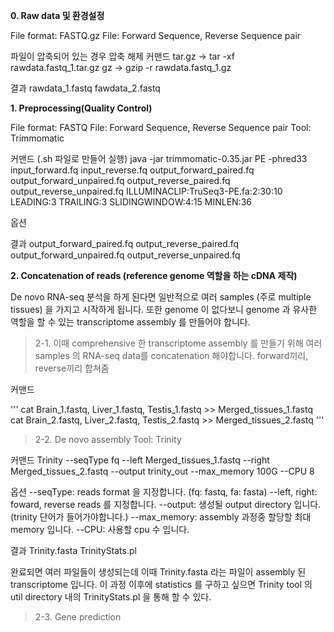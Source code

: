 **0. Raw data 및 환경설정**

File format: FASTQ.gz
File:        Forward Sequence, Reverse Sequence pair

파일이 압축되어 있는 경우 압축 해제
커맨드
tar.gz -> tar -xf rawdata.fastq_1.tar.gz
gz -> gzip -r rawdata.fastq_1.gz

결과
rawdata_1.fastq
fawdata_2.fastq

**1. Preprocessing(Quality Control)**

File format: FASTQ
File:        Forward Sequence, Reverse Sequence pair
Tool: Trimmomatic

커맨드 (.sh 파일로 만들어 실행)
java -jar trimmomatic-0.35.jar PE -phred33 input_forward.fq input_reverse.fq output_forward_paired.fq output_forward_unpaired.fq output_reverse_paired.fq output_reverse_unpaired.fq ILLUMINACLIP:TruSeq3-PE.fa:2:30:10 LEADING:3 TRAILING:3 SLIDINGWINDOW:4:15 MINLEN:36

옵션

결과
output_forward_paired.fq
output_reverse_paired.fq
output_forward_unpaired.fq
output_reverse_unpaired.fq

**2. Concatenation of reads (reference genome 역할을 하는 cDNA 제작)**

De novo RNA-seq 분석을 하게 된다면 일반적으로 여러 samples (주로 multiple tissues) 을 가지고 시작하게 됩니다.
또한 genome 이 없다보니 genome 과 유사한 역할을 할 수 있는 transcriptome assembly 를 만들어야 합니다.

> 2-1. 이때 comprehensive 한 transcriptome assembly 를 만들기 위해 여러 samples 의 RNA-seq data를 concatenation 해야합니다. 
forward끼리, reverse끼리 합쳐줌

커맨드

'''
cat Brain_1.fastq, Liver_1.fastq, Testis_1.fastq >> Merged_tissues_1.fastq 
cat Brain_2.fastq, Liver_2.fastq, Testis_2.fastq >> Merged_tissues_2.fastq
 '''
 
> 2-2. De novo assembly
Tool: Trinity

커맨드
Trinity --seqType fq --left Merged_tissues_1.fastq --right Merged_tissues_2.fastq --output trinity_out --max_memory 100G --CPU 8

옵션
--seqType:  reads format 을 지정합니다. (fq: fastq, fa: fasta)
--left, right: foward, reverse reads 를 지정합니다.
--output: 생성될 output directory 입니다. (trinity 단어가 들어가야합니다.)
--max_memory:  assembly 과정중 할당할 최대 memory  입니다.
--CPU:  사용할 cpu 수 입니다.

결과
Trinity.fasta
TrinityStats.pl

완료되면 여러 파일들이 생성되는데 이때  Trinity.fasta 라는 파일이 assembly 된 transcriptome 입니다.
이 과정 이후에 statistics 를 구하고 싶으면 Trinity tool 의 util directory 내의 TrinityStats.pl 을 통해 할 수 있다.

> 2-3. Gene prediction